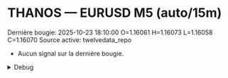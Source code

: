 # THANOS — EURUSD M5 (auto/15m)
Dernière bougie: 2025-10-23 18:10:00  O=1.16061  H=1.16073  L=1.16058  C=1.16070
Source active: twelvedata_repo

- Aucun signal sur la dernière bougie.

<details><summary>Debug</summary>

- TD_API_KEY manquant.

</details>